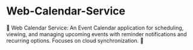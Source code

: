 # Web-Calendar-Service
📅 Web Calendar Service: An Event Calendar application for scheduling, viewing, and managing upcoming events with reminder notifications and recurring options. Focuses on cloud synchronization. 📅
